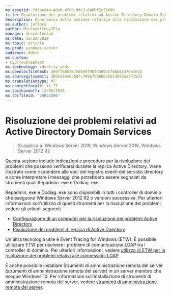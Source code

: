 ```yaml
---
ms.assetid: fd3bc84a-48eb-4f00-9dc2-846bf2c2668b
title: Risoluzione dei problemi relativi ad Active Directory Domain Services
description: Panoramica della sezione relativa alla risoluzione dei problemi per servizi di dominio Active Directory
ms.author: joflore
author: MicrosoftGuyJFlo
manager: dcscontentpm
ms.date: 11/22/2019
ms.topic: article
ms.prod: windows-server
audience: Admin
ms.custom:
- CSSTroubleshoot
ms.technology: identity-adds
ms.openlocfilehash: 500ffe05fe75db99f98fda09b5f86b8547ea7e32
ms.sourcegitcommit: 30de12eebeb0fc79567d6bb6ab513692ea2415d3
ms.translationtype: MT
ms.contentlocale: it-IT
ms.lasthandoff: 12/05/2019
ms.locfileid: "74853586"
---
```

# <a name="ad-ds-troubleshooting"></a>Risoluzione dei problemi relativi ad Active Directory Domain Services

>Si applica a: Windows Server 2019, Windows Server 2016, Windows Server 2012 R2

Questa sezione include indicazioni e procedure per la risoluzione dei problemi che possono verificarsi durante la replica Active Directory. Viene illustrato come rispondere alle voci del registro eventi del servizio directory e come interpretare i messaggi che potrebbero essere segnalati da strumenti quali Repadmin. exe e Dcdiag. exe.

Repadmin. exe e Dcdiag. exe sono disponibili in tutti i controller di dominio che eseguono Windows Server 2012 R2 o versioni successive. Per ulteriori informazioni sull'utilizzo di questi strumenti per la risoluzione dei problemi, vedere gli articoli seguenti.

- [Configurazione di un computer per la risoluzione dei problemi Active Directory](../manage/troubleshoot/Configuring-a-Computer-for-Troubleshooting.md)
- [Risoluzione dei problemi di replica di Active Directory](../manage/troubleshoot/Troubleshooting-Active-Directory-Replication-Problems.md)

Un'altra tecnologia utile è Event Tracing for Windows (ETW). È possibile utilizzare ETW per risolvere i problemi di comunicazione LDAP tra i controller di dominio. Per ulteriori informazioni, vedere [utilizzo di ETW per la risoluzione dei problemi relativi alle connessioni LDAP](../manage/troubleshoot/troubleshoot-ldap-using-etw.md).

È anche possibile installare Strumenti di amministrazione remota del server (strumenti di amministrazione remota del server) in un server membro che esegue Windows 10. Per informazioni sull'installazione di strumenti di amministrazione remota del server, vedere [strumenti di amministrazione remota del server](https://docs.microsoft.com/windows-server/remote/remote-server-administration-tools).
